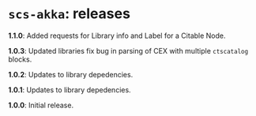 # `scs-akka`: releases

**1.1.0**: Added requests for Library info and Label for a Citable Node.

**1.0.3**: Updated libraries fix bug in parsing of CEX with multiple `ctscatalog` blocks.

**1.0.2**: Updates to library depedencies.

**1.0.1**: Updates to library depedencies.

**1.0.0**: Initial release.
